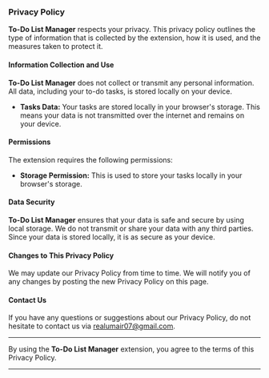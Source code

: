 ### Privacy Policy

**To-Do List Manager** respects your privacy. This privacy policy outlines the type of information that is collected by the extension, how it is used, and the measures taken to protect it.

#### Information Collection and Use

**To-Do List Manager** does not collect or transmit any personal information. All data, including your to-do tasks, is stored locally on your device. 

- **Tasks Data:** Your tasks are stored locally in your browser's storage. This means your data is not transmitted over the internet and remains on your device.

#### Permissions

The extension requires the following permissions:

- **Storage Permission:** This is used to store your tasks locally in your browser's storage.

#### Data Security

**To-Do List Manager** ensures that your data is safe and secure by using local storage. We do not transmit or share your data with any third parties. Since your data is stored locally, it is as secure as your device.

#### Changes to This Privacy Policy

We may update our Privacy Policy from time to time. We will notify you of any changes by posting the new Privacy Policy on this page.

#### Contact Us

If you have any questions or suggestions about our Privacy Policy, do not hesitate to contact us via realumair07@gmail.com.

---

By using the **To-Do List Manager** extension, you agree to the terms of this Privacy Policy.

---
